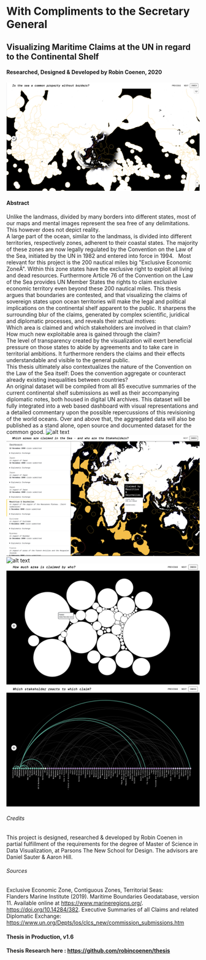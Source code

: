 # With Compliments to the Secretary General
## Visualizing Maritime Claims at the UN in regard to the Continental Shelf
#### Researched, Designed & Developed by Robin Coenen, 2020
![alt text](preview.png "Thesis preview image")

#### Abstract
Unlike the landmass, divided by many borders into different states, most of our maps and mental images represent the sea free of any delimitations.
This however does not depict reality.  
A large part of the ocean, similar to the landmass, is divided into different territories, respectively zones, adherent to their coastal states. The majority of these zones are now legally regulated by the Convention on the Law of the Sea, initiated by the UN in 1982 and entered into force in 1994.   
Most relevant for this project is the 200 nautical miles big "Exclusive Economic ZoneÂ". Within this zone states have the exclusive right to exploit all living and dead resources. Furthermore Article 76 of the Convention on the Law of the Sea provides UN Member States the rights to claim exclusive economic territory even beyond these 200 nautical miles.
This thesis argues that boundaries are contested, and that visualizing the claims of sovereign states upon ocean territories will make the legal and political implications on the continental shelf apparent to the public. It sharpens the surrounding blur of the claims, generated by complex scientific, juridical and diplomatic processes, and reveals their actual motives:  
Which area is claimed and which stakeholders are involved in that claim? How much new exploitable area is gained through the claim?  
The level of transparency created by the visualization will exert beneficial pressure on those states to abide by agreements and to take care in territorial ambitions. It furthermore renders the claims and their effects understandable and visible to the general public.  
This thesis ultimately also contextualizes the nature of the Convention on the Law of the Sea itself: Does the convention aggregate or counteract already existing inequalities between countries?  
An original dataset will be compiled from all 85 executive summaries of the current continental shelf submissions as well as their accompanying diplomatic notes, both housed in digital UN archives. This dataset will be fully integrated into a web based dashboard with visual representations and a detailed commentary upon the possible repercussions of this revisioning of the world oceans. Over and above that, the aggregated data will also be published as a stand alone, open source and documented dataset for the common good.
![alt text](1.png "Landing Page")
![alt text](2.png "Dashboard Tool")
![alt text](3.png "Convention on the Law of the Sea")
![alt text](4.png "Area Comparism")
![alt text](5.png "Relations")





###### Credits
This project is designed, researched & developed by Robin Coenen in partial fulfillment of the requirements for the degree of Master of Science in Data Visualization, at Parsons The New School for Design. The advisors are Daniel Sauter & Aaron Hill.

###### Sources
Exclusive Economic Zone, Contiguous Zones, Territorial Seas:  
Flanders Marine Institute (2019). Maritime Boundaries Geodatabase, version 11. Available online at https://www.marineregions.org/. https://doi.org/10.14284/382.
Executive Summaries of all Claims and related Diplomatic Exchange:    
https://www.un.org/Depts/los/clcs_new/commission_submissions.htm


#### Thesis in Production, v1.6
#### Thesis Research here : https://github.com/robincoenen/thesis